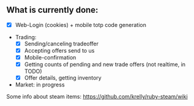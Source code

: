 
## What is currently done:
- [x] Web-Login (cookies) + mobile totp code generation
- Trading:
    - [x] Sending/canceling tradeoffer 
    - [x] Accepting offers send to us 
    - [x] Mobile-confirmation 
    - [x] Getting counts of pending and new trade offers (not realtime, in TODO)
    - [x] Offer details, getting inventory
- Market: in progress

Some info about steam items: <https://github.com/krelly/ruby-steam/wiki>
